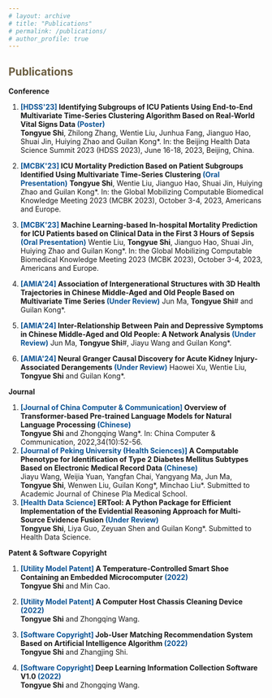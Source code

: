 ```yaml
---
# layout: archive
# title: "Publications"
# permalink: /publications/
# author_profile: true
---
```


<span style="color:#6b5d40">Publications</span>
--------
**Conference**

1. **<span style="color:#0b5394">[HDSS'23]</span> Identifying Subgroups of ICU Patients Using End-to-End Multivariate Time-Series Clustering Algorithm Based on Real-World Vital Signs Data <span style="color:#0b5394">(Poster)</span>**   
    **Tongyue Shi**, Zhilong Zhang, Wentie Liu, Junhua Fang, Jianguo Hao, Shuai Jin, Huiying Zhao and Guilan Kong\*.
    In: the Beijing Health Data Science Summit 2023 (HDSS 2023),  June 16-18, 2023, Beijing, China.

2. **<span style="color:#0b5394">[MCBK'23]</span> ICU Mortality Prediction Based on Patient Subgroups Identified Using Multivariate Time-Series Clustering <span style="color:#0b5394">(Oral Presentation)</span>**
    **Tongyue Shi**, Wentie Liu, Jianguo Hao, Shuai Jin, Huiying Zhao and Guilan Kong\*.
    In: the Global Mobilizing Computable Biomedical Knowledge Meeting 2023 (MCBK 2023),  October 3-4, 2023, Americans and Europe.

3. **<span style="color:#0b5394">[MCBK'23]</span> Machine Learning-based In-hospital Mortality Prediction for ICU Patients based on Clinical Data in the First 3 Hours of Sepsis <span style="color:#0b5394">(Oral Presentation)</span>**
    Wentie Liu, **Tongyue Shi**, Jianguo Hao, Shuai Jin, Huiying Zhao and Guilan Kong\*.
    In: the Global Mobilizing Computable Biomedical Knowledge Meeting 2023 (MCBK 2023),  October 3-4, 2023, Americans and Europe.

4. **<span style="color:#0b5394">[AMIA'24]</span> Association of Intergenerational Structures with 3D Health Trajectories in Chinese Middle-Aged and Old People Based on Multivariate Time Series <span style="color:#0b5394">(Under Review)</span>**
    Jun Ma, **Tongyue Shi**\# and Guilan Kong\*.

5. **<span style="color:#0b5394">[AMIA'24]</span> Inter-Relationship Between Pain and Depressive Symptoms in Chinese Middle-Aged and Old People: A Network Analysis <span style="color:#0b5394">(Under Review)</span>**
    Jun Ma, **Tongyue Shi**\#, Jiayu Wang and Guilan Kong\*.

6. **<span style="color:#0b5394">[AMIA'24]</span> Neural Granger Causal Discovery for Acute Kidney Injury-Associated Derangements <span style="color:#0b5394">(Under Review)</span>**
    Haowei Xu, Wentie Liu, **Tongyue Shi** and Guilan Kong\*.


**Journal**
1. **<span style="color:#0b5394">[Journal of China Computer & Communication]</span> Overview of Transformer-based Pre-trained Language Models for Natural Language Processing <span style="color:#0b5394">(Chinese)</span>**   
    **Tongyue Shi** and Zhongqing Wang\*.
    In: China Computer & Communication, 2022,34(10):52-56.
2. **<span style="color:#0b5394">[Journal of Peking University (Health Sciences)]</span> A Computable Phenotype for Identification of Type 2 Diabetes Mellitus Subtypes Based on Electronic Medical Record Data <span style="color:#0b5394">(Chinese)</span>**   
    Jiayu Wang, Weijia Yuan, Yangfan Chai, Yangyang Ma, Jun Ma, **Tongyue Shi**, Wenwen Liu, Guilan Kong\*, Minchao Liu\*.
    Submitted to Academic Journal of Chinese Pla Medical School.
3. **<span style="color:#0b5394">[Health Data Science]</span> ERTool: A Python Package for Efficient Implementation of the Evidential Reasoning Approach for Multi-Source Evidence Fusion <span style="color:#0b5394">(Under Review)</span>**   
    **Tongyue Shi**, Liya Guo, Zeyuan Shen and Guilan Kong\*.
    Submitted to Health Data Science.


   
**Patent & Software Copyright**
1. **<span style="color:#0b5394">[Utility Model Patent]</span> A Temperature-Controlled Smart Shoe Containing an Embedded Microcomputer <span style="color:#0b5394">(2022)</span>**   
    **Tongyue Shi** and Min Cao.

2. **<span style="color:#0b5394">[Utility Model Patent]</span> A Computer Host Chassis Cleaning Device <span style="color:#0b5394">(2022)</span>**   
    **Tongyue Shi** and Zhongqing Wang.

3. **<span style="color:#0b5394">[Software Copyright]</span> Job-User Matching Recommendation System Based on Artificial Intelligence Algorithm <span style="color:#0b5394">(2022)</span>**   
    **Tongyue Shi** and Zhangjing Shi.

4. **<span style="color:#0b5394">[Software Copyright]</span> Deep Learning Information Collection Software V1.0 <span style="color:#0b5394">(2022)</span>**   
    **Tongyue Shi** and Zhongqing Wang.







<!-- {% if author.googlescholar %}
  You can also find my articles on <u><a href="{{author.googlescholar}}">my Google Scholar profile</a>.</u>
{% endif %}

{% include base_path %}

{% for post in site.publications reversed %}
  {% include archive-single.html %}
{% endfor %} -->
